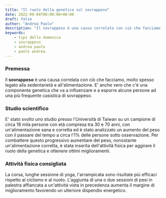 ```yaml
---
title: "Il ruolo della genetica sul sovrappeso"
date: 2022-09-04T00:00:00+00:00
draft: false
author: "Andrea Paolo"
description: "Il sovrappeso è una causa correlata con ciò che facciamo, legato alla sedentarietà, all'alimentazione e alla genetica. Scopri come combattere il sovrappeso e il ruolo della genetica sull'aumento del peso."
keywords: 
    - tips della domenica
    - sovrappeso
    - andrea paolo
    - paolo andrea
---
```


### Premessa

Il **sovrappeso** è una causa correlata con ciò che facciamo, molto spesso legato alla sedentarietà e all'alimentazione. E' anche vero che c'è una componente genetica che va a influenzare e a esporre alcune persone ad una più frequente casistica di sovrappeso. 

### Studio scientifico 

E' stato svolto uno studio presso l'Università di Taiwan su un campione di circa 18 mila persone con età compresa tra 30 e 70 anni, con un'alimentazione sana e corretta ed è stato analizzato un aumento del peso con il passare del tempo a circa l'1% delle persone sotto osservazione. Per combattere questo progressivo aumentare del peso, nonostante un'alimentazione corretta, è stata inserita dell'attività fisica per aggirare il ruolo della genetica e ottenere ottimi miglioramenti.

### Attività fisica consigliata

La corsa, lunghe sessione di yoga, l'arrampicata sono risultate più efficaci rispetto al ciclismo e al nuoto. L'aggiunta di una o due sessioni di pesi in palestra affiancata a un'attività vista in precedenza aumenta il margine di miglioramento favorendo un ulteriore dispendio energetico.

